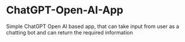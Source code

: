 # ChatGPT-Open-AI-App
Simple ChatGPT Open AI based app, that can take input from user as a chatting bot and can return the required information
